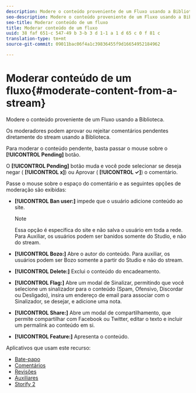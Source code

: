 ```yaml
---
description: Modere o conteúdo proveniente de um Fluxo usando a Biblioteca.
seo-description: Modere o conteúdo proveniente de um Fluxo usando a Biblioteca.
seo-title: Moderar conteúdo de um fluxo
title: Moderar conteúdo de um fluxo
uuid: 38 faf 651-c 547-49 b 3-b 3 d 1-1 a 1 d 65 c 0 f 81 c
translation-type: tm+mt
source-git-commit: 09011bac06f4a1c39836455f9d16654952184962

---
```



# Moderar conteúdo de um fluxo{#moderate-content-from-a-stream}

Modere o conteúdo proveniente de um Fluxo usando a Biblioteca.

Os moderadores podem aprovar ou rejeitar comentários pendentes diretamente do stream usando a Biblioteca.

Para moderar o conteúdo pendente, basta passar o mouse sobre o **[!UICONTROL Pending]** botão.

O **[!UICONTROL Pending]** botão muda e você pode selecionar se deseja negar ( **[!UICONTROL x]**) ou Aprovar ( **[!UICONTROL ✓]**) o comentário.

Passe o mouse sobre o espaço do comentário e as seguintes opções de moderação são exibidas:

* **[!UICONTROL Ban user:]** impede que o usuário adicione conteúdo ao site.

   >[!NOTE]
   >
   >Essa opção é específica do site e não salva o usuário em toda a rede. Para Auxiliar, os usuários podem ser banidos somente do Studio, e não do stream.

* **[!UICONTROL Bozo:]** Abre o autor do conteúdo. Para auxiliar, os usuários podem ser Bozo somente a partir do Studio e não do stream.
* **[!UICONTROL Delete:]** Exclui o conteúdo do encadeamento.
* **[!UICONTROL Flag:]** Abre um modal de Sinalizar, permitindo que você selecione um sinalizador para o conteúdo (Spam, Ofensivo, Discordar ou Desligado), insira um endereço de email para associar com o Sinalizador, se desejar, e adicione uma nota.
* **[!UICONTROL Share:]** Abre um modal de compartilhamento, que permite compartilhar com Facebook ou Twitter, editar o texto e incluir um permalink ao conteúdo em si.
* **[!UICONTROL Feature:]** Apresenta o conteúdo.



Aplicativos que usam este recurso:

* [Bate-papo](/help/using/c-about-apps/c-chat-app/c-chat-app.md#c_chat_app)
* [Comentários](/help/using/c-about-apps/c-comments/c-comments.md)
* [Revisões](/help/using/c-about-apps/c-reviews-app/c-reviews-app.md#c_reviews_app)
* [Auxiliares](/help/using/c-about-apps/c-sidenotes-app/c-sidenotes-app.md#c_sidenotes_app)
* [Storify 2](/help/using/c-about-apps/c-storify2/c-storify2.md#c_storify2)

